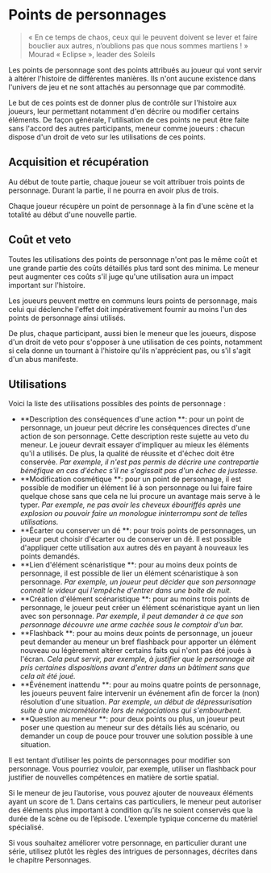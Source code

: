 # Points de personnages
> « En ce temps de chaos, ceux qui le peuvent doivent se lever et faire bouclier aux autres, n’oublions pas que nous sommes martiens ! »
> Mourad « Eclipse », leader des Soleils

Les points de personnage sont des points attribués au joueur qui vont servir à altérer l'histoire de différentes manières. Ils n'ont aucune existence dans l'univers de jeu et ne sont attachés au personnage que par commodité.

Le but de ces points est de donner plus de contrôle sur l'histoire aux joueurs, leur permettant notamment d'en décrire ou modifier certains éléments. De façon générale, l'utilisation de ces points ne peut être faite sans l'accord des autres participants, meneur comme joueurs : chacun dispose d'un droit de veto sur les utilisations de ces points.

## Acquisition et récupération
Au début de toute partie, chaque joueur se voit attribuer trois points de personnage. Durant la partie, il ne pourra en avoir plus de trois.

Chaque joueur récupère un point de personnage à la fin d'une scène et la totalité au début d'une nouvelle partie.

## Coût et veto
Toutes les utilisations des points de personnage n'ont pas le même coût et une grande partie des coûts détaillés plus tard sont des minima. Le meneur peut augmenter ces coûts s'il juge qu'une utilisation aura un impact important sur l'histoire.

Les joueurs peuvent mettre en communs leurs points de personnage, mais celui qui déclenche l'effet doit impérativement fournir au moins l'un des points de personnage ainsi utilisés.

De plus, chaque participant, aussi bien le meneur que les joueurs, dispose d'un droit de veto pour s'opposer à une utilisation de ces points, notamment si cela donne un tournant à l'histoire qu'ils n'apprécient pas, ou s'il s'agit d'un abus manifeste.

## Utilisations
Voici la liste des utilisations possibles des points de personnage :
* **Description des conséquences d'une action **: pour un point de personnage, un joueur peut décrire les conséquences directes d'une action de son personnage. Cette description reste sujette au veto du meneur. Le joueur devrait essayer d'impliquer au mieux les éléments qu'il a utilisés. De plus, la qualité de réussite et d'échec doit être conservée. *Par exemple, il n'est pas permis de décrire une contrepartie bénéfique en cas d'échec s'il ne s'agissait pas d'un échec de justesse.*
* **Modification cosmétique **: pour un point de personnage, il est possible de modifier un élément lié à son personnage ou lui faire faire quelque chose sans que cela ne lui procure un avantage mais serve à le typer. *Par exemple, ne pas avoir les cheveux ébouriffés après une explosion ou pouvoir faire un monologue ininterrompu sont de telles utilisations.*
* **Écarter ou conserver un dé **: pour trois points de personnages, un joueur peut choisir d'écarter ou de conserver un dé. Il est possible d'appliquer cette utilisation aux autres dés en payant à nouveaux les points demandés.
* **Lien d'élément scénaristique **: pour au moins deux points de personnage, il est possible de lier un élément scénaristique à son personnage. *Par exemple, un joueur peut décider que son personnage connaît le videur qui l'empêche d'entrer dans une boîte de nuit.*
* **Création d'élément scénaristique **: pour au moins trois points de personnage, le joueur peut créer un élément scénaristique ayant un lien avec son personnage. *Par exemple, il peut demander à ce que son personnage découvre une arme cachée sous le comptoir d'un bar.*
* **Flashback **: pour au moins deux points de personnage, un joueur peut demander au meneur un bref flashback pour apporter un élément nouveau ou légèrement altérer certains faits qui n'ont pas été joués à l'écran. *Cela peut servir, par exemple, à justifier que le personnage ait pris certaines dispositions avant d'entrer dans un bâtiment sans que cela ait été joué.*
* **Événement inattendu **: pour au moins quatre points de personnage, les joueurs peuvent faire intervenir un événement afin de forcer la (non) résolution d'une situation. *Par exemple, un début de dépressurisation suite à une micrométéorite lors de négociations qui s'embourbent.*
* **Question au meneur **: pour deux points ou plus, un joueur peut poser une question au meneur sur des détails liés au scénario, ou demander un coup de pouce pour trouver une solution possible à une situation.

Il est tentant d’utiliser les points de personnages pour modifier son personnage. Vous pourriez vouloir, par exemple, utiliser un flashback pour justifier de nouvelles compétences en matière de sortie spatial.

Si le meneur de jeu l’autorise, vous pouvez ajouter de nouveaux éléments ayant un score de 1. Dans certains cas particuliers, le meneur peut autoriser des éléments plus important à condition qu’ils ne soient conservés que la durée de la scène ou de l’épisode. L’exemple typique concerne du matériel spécialisé.

Si vous souhaitez améliorer votre personnage, en particulier durant une série, utilisez plutôt les règles des intrigues de personnages, décrites dans le chapitre Personnages.